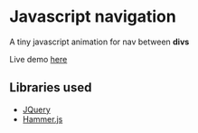 # Javascript navigation
A tiny javascript animation for nav between __divs__

Live demo [here]()

## Libraries used
* [JQuery](https://jquery.com/)
* [Hammer.js](https://hammerjs.github.io/)